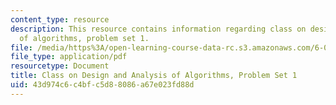 ```yaml
---
content_type: resource
description: This resource contains information regarding class on design and analysis
  of algorithms, problem set 1.
file: /media/https%3A/open-learning-course-data-rc.s3.amazonaws.com/6-046j-design-and-analysis-of-algorithms-spring-2015/43d974c6c4bfc5d88086a67e023fd88d_MIT6_046JS15_pset1.pdf
file_type: application/pdf
resourcetype: Document
title: Class on Design and Analysis of Algorithms, Problem Set 1
uid: 43d974c6-c4bf-c5d8-8086-a67e023fd88d
---
```

